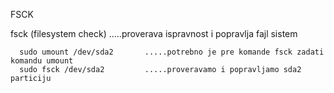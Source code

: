 FSCK

fsck (filesystem check)     .....proverava ispravnost i popravlja fajl sistem

      sudo umount /dev/sda2       .....potrebno je pre komande fsck zadati komandu umount 
      sudo fsck /dev/sda2         .....proveravamo i popravljamo sda2 particiju